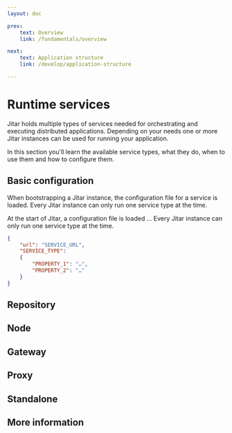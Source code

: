 ```yaml
---
layout: doc

prev:
    text: Overview
    link: /fundamentals/overview

next:
    text: Application structure
    link: /develop/application-structure

---
```


# Runtime services
Jitar holds multiple types of services needed for orchestrating and executing distributed applications. Depending on your needs one or more Jitar instances can be used for running your application. 

In this section you'll learn the available service types, what they do, when to use them and how to configure them.

## Basic configuration
When bootstrapping a Jitar instance, the configuration file for a service is loaded. Every Jitar instance can only run one service type at the time.

At the start of Jitar, a configuration file is loaded  … Every Jitar instance can only run one service type at the time.

```json
{
    "url": "SERVICE_URL",
    "SERVICE_TYPE":
    {
        "PROPERTY_1": "…",
        "PROPERTY_2": "…"
    }
}
```

## Repository


## Node


## Gateway


## Proxy


## Standalone


## More information